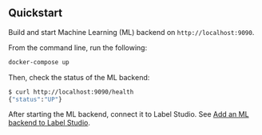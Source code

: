 ## Quickstart

Build and start Machine Learning (ML) backend on `http://localhost:9090`. 

From the command line, run the following:
```bash
docker-compose up
```

Then, check the status of the ML backend:
```bash
$ curl http://localhost:9090/health
{"status":"UP"}
```

After starting the ML backend, connect it to Label Studio. See [Add an ML backend to Label Studio](https://labelstud.io/guide/ml.html#Add-an-ML-backend-to-Label-Studio).
